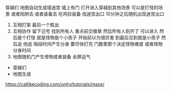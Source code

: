 穿越们 地图自动生成墙迷宫 墙上有门 打开进入穿越到其他场景 可以是打怪的场景 或者陷阱去 或者装备去 吃鸡捡装备 找迷宫出口 10分钟之后随机出现迷宫出口 

1.  互相打架 最后一个胜出
2.  互相协作 留下记号 找到所有人  重点前交徽章 然后所有人到齐了 可以进入 然后是个打怪 就是怪物是个小孩子 开始前以为很厉害 到最后见到就是小孩子 然后追 他逃 隔段时间产生分身 要尽快打完  门数里那个决定怪物难度 或者怪物分身时间
3.  地图随机门产生怪物或者装备 全屏运气



-   穿越们
-   地图生成

https://catlikecoding.com/unity/tutorials/maze/